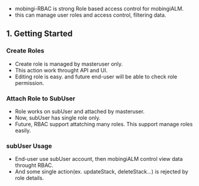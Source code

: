  - mobingi-RBAC is strong Role based access control for mobingiALM.
 - this can manage user roles and access control, filtering data.

## 1. Getting Started

### Create Roles

 - Create role is managed by masteruser only.
 - This action work throught API and UI.
 - Editing role is easy. and future end-user will be able to check role permission.

### Attach Role to SubUser

 - Role works on subUser and attached by masteruser.
 - Now, subUser has single role only.
 - Future, RBAC support attatching many roles. This support manage roles easily.

### subUser Usage

 - End-user use subUser account, then mobingiALM control view data throught RBAC.
 - And some single action(ex. updateStack, deleteStack...) is rejected by role details.
